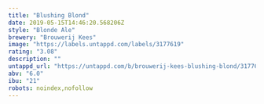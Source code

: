 ```yaml
---
title: "Blushing Blond"
date: 2019-05-15T14:46:20.568206Z
style: "Blonde Ale"
brewery: "Brouwerij Kees"
image: "https://labels.untappd.com/labels/3177619"
rating: "3.08"
description: ""
untappd_url: "https://untappd.com/b/brouwerij-kees-blushing-blond/3177619"
abv: "6.0"
ibu: "21"
robots: noindex,nofollow
---
```

